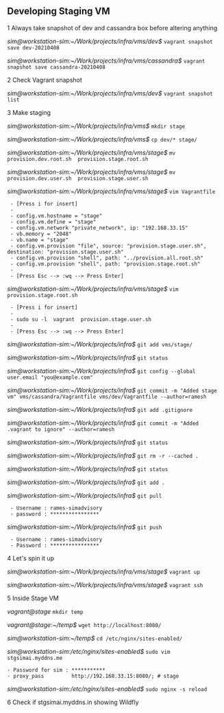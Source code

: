 ## Developing Staging VM

1 Always take snapshot of dev and cassandra box before altering anything

  *sim@workstation-sim:~/Work/projects/infra/vms/dev$* `vagrant snapshot save dev-20210408`
  
  *sim@workstation-sim:~/Work/projects/infra/vms/cassandra$* `vagrant snapshot save cassandra-20210408` 
  
2 Check Vagrant snapshot

  *sim@workstation-sim:~/Work/projects/infra/vms/dev$* `vagrant snapshot list`
  
3 Make staging

 *sim@workstation-sim:~/Work/projects/infra/vms$* `mkdir stage`
 
 *sim@workstation-sim:~/Work/projects/infra/vms$* `cp dev/* stage/`
 
 *sim@workstation-sim:~/Work/projects/infra/vms/stage$* `mv provision.dev.root.sh  provision.stage.root.sh`
 
 *sim@workstation-sim:~/Work/projects/infra/vms/stage$* `mv provision.dev.user.sh  provision.stage.user.sh`
 
 *sim@workstation-sim:~/Work/projects/infra/vms/stage$* `vim Vagrantfile`
 
     - [Press i for insert]
     - 
     - config.vm.hostname = "stage"
     - config.vm.define = "stage"
     - config.vm.network "private_network", ip: "192.168.33.15"
     - vb.memory = "2048"
     - vb.name = "stage"
     - config.vm.provision "file", source: "provision.stage.user.sh", destination: "provision.stage.user.sh"
     - config.vm.provision "shell", path: "../provision.all.root.sh"
     - config.vm.provision "shell", path: "provision.stage.root.sh"
     - 
     - [Press Esc --> :wq --> Press Enter]

 *sim@workstation-sim:~/Work/projects/infra/vms/stage$* `vim provision.stage.root.sh`
 
     - [Press i for insert]
     - 
     - sudo su -l  vagrant  provision.stage.user.sh
     - 
     - [Press Esc --> :wq --> Press Enter]

 *sim@workstation-sim:~/Work/projects/infra$* `git add vms/stage/`
 
 *sim@workstation-sim:~/Work/projects/infra$* `git status`
 
 *sim@workstation-sim:~/Work/projects/infra$* `git config --global user.email "you@example.com"`
 
 *sim@workstation-sim:~/Work/projects/infra$* `git commit -m "Added stage vm" vms/cassandra/Vagrantfile vms/dev/Vagrantfile --author=ramesh`
 
 *sim@workstation-sim:~/Work/projects/infra$* `git add .gitignore`
 
 *sim@workstation-sim:~/Work/projects/infra$* `git commit -m "Added .vagrant to ignore" --author=ramesh`
 
 *sim@workstation-sim:~/Work/projects/infra$* `git status`
 
 *sim@workstation-sim:~/Work/projects/infra$* `git rm -r --cached .`
 
 *sim@workstation-sim:~/Work/projects/infra$* `git status`

 *sim@workstation-sim:~/Work/projects/infra$* `git add .`

 *sim@workstation-sim:~/Work/projects/infra$* `git pull`
 
     - Username : rames-simadvisory
     - password : ****************
 
 *sim@workstation-sim:~/Work/projects/infra$* `git push`
 
     - Username : rames-simadvisory
     - Password : ****************

4 Let's spin it up

  *sim@workstation-sim:~/Work/projects/infra/vms/stage$* `vagrant up`

  *sim@workstation-sim:~/Work/projects/infra/vms/stage$* `vagrant ssh`
  
5 Inside Stage VM
  
  *vagrant@stage* `mkdir temp`
  
  *vagrant@stage:~/temp$* `wget http://localhost:8080/`
  
  *sim@workstation-sim:~/temp$* `cd /etc/nginx/sites-enabled/`
  
  *sim@workstation-sim:/etc/nginx/sites-enabled$* `sudo vim stgsimai.myddns.me`
  
    - Password for sim : ***********
    - proxy_pass         http://192.168.33.15:8080/; # stage

  *sim@workstation-sim:/etc/nginx/sites-enabled$* `sudo nginx -s reload`
  
6 Check if stgsimai.myddns.in showing Wildfly 







  
  
  

